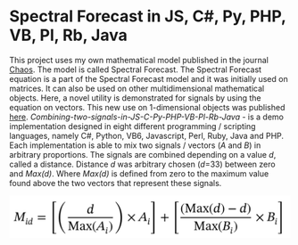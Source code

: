# Spectral Forecast in JS, C#, Py, PHP, VB, Pl, Rb, Java

This project uses my own mathematical model published in the journal [Chaos](https://doi.org/10.1063/1.5120818). The model is called Spectral Forecast. The Spectral Forecast equation is a part of the Spectral Forecast model and it was initially used on matrices. It can also be used on other multidimensional mathematical objects. Here, a novel utility is demonstrated for signals by using the equation on vectors. This new use on 1-dimensional objects was published [here](https://www.wiley.com/en-us/Algorithms+in+Bioinformatics:+Theory+and+Implementation-p-9781119697961). <i>Combining-two-signals-in-JS-C-Py-PHP-VB-Pl-Rb-Java</i> - is a demo implementation designed in eight different programming / scripting languages, namely C#, Python, VB6, Javascript, Perl, Ruby, Java and PHP. Each implementation is able to mix two signals / vectors (<i>A</i> and <i>B</i>) in arbitrary proportions. The signals are combined depending on a value <i>d</i>, called a distance. Distance <i>d</i> was arbitrary chosen (<i>d</i>=33) between zero and <i>Max(d)</i>. Where <i>Max(d)</i> is defined from zero to the maximum value found above the two vectors that represent these signals.

![screenshot](https://github.com/Gagniuc/Combining-two-signals-in-JS-C-Py-PHP-VB/blob/main/spectral%20forecast%20signals.png?raw=true)
